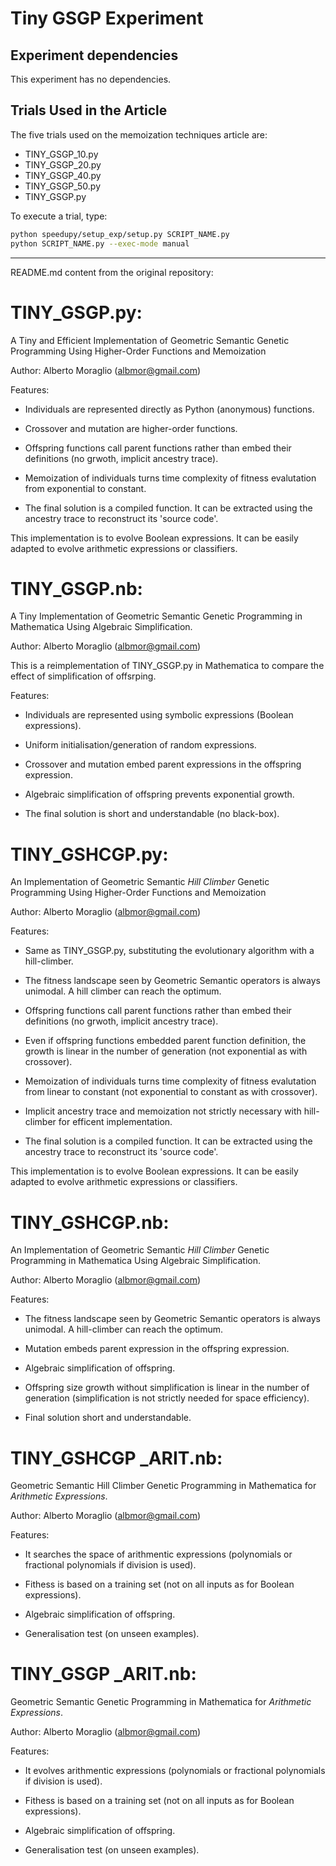 # Tiny GSGP Experiment

## Experiment dependencies
This experiment has no dependencies.

## Trials Used in the Article
The five trials used on the memoization techniques article are:

- TINY_GSGP_10.py
- TINY_GSGP_20.py
- TINY_GSGP_40.py
- TINY_GSGP_50.py
- TINY_GSGP.py

To execute a trial, type:

```bash
python speedupy/setup_exp/setup.py SCRIPT_NAME.py
python SCRIPT_NAME.py --exec-mode manual
```

---
README.md content from the original repository:


TINY_GSGP.py: 
=============

A Tiny and Efficient Implementation of Geometric Semantic Genetic Programming Using Higher-Order Functions and Memoization

Author: Alberto Moraglio (albmor@gmail.com) 

Features:

- Individuals are represented directly as Python (anonymous) functions.

- Crossover and mutation are higher-order functions.

- Offspring functions call parent functions rather than embed their definitions (no grwoth, implicit ancestry trace).

- Memoization of individuals turns time complexity of fitness evalutation from exponential to constant.

- The final solution is a compiled function. It can be extracted using the ancestry trace to reconstruct its 'source code'. 

This implementation is to evolve Boolean expressions. It can be easily adapted to evolve arithmetic expressions or classifiers.

TINY_GSGP.nb: 
=============

A Tiny Implementation of Geometric Semantic Genetic Programming in Mathematica Using Algebraic Simplification.

Author: Alberto Moraglio (albmor@gmail.com)

This is a reimplementation of TINY_GSGP.py in Mathematica to compare the effect of simplification of offsrping. 

Features:

- Individuals are represented using symbolic expressions (Boolean expressions).

- Uniform initialisation/generation of random expressions.

- Crossover and mutation embed parent expressions in the offspring expression.

- Algebraic simplification of offspring prevents exponential growth.

- The final solution is short and understandable (no black-box).

TINY_GSHCGP.py: 
===============

An Implementation of Geometric Semantic *Hill Climber* Genetic Programming Using Higher-Order Functions and Memoization

Author: Alberto Moraglio (albmor@gmail.com)

Features:

- Same as TINY_GSGP.py, substituting the evolutionary algorithm with a hill-climber.

- The fitness landscape seen by Geometric Semantic operators is always unimodal. A hill climber can reach the optimum.

- Offspring functions call parent functions rather than embed their definitions (no grwoth, implicit ancestry trace).

- Even if offspring functions embedded parent function definition, the growth is linear in the number of generation (not exponential as with crossover). 

- Memoization of individuals turns time complexity of fitness evalutation from linear to constant (not exponential to constant as with crossover).

- Implicit ancestry trace and memoization not strictly necessary with hill-climber for efficent implementation.

- The final solution is a compiled function. It can be extracted using the ancestry trace to reconstruct its 'source code'. 

This implementation is to evolve Boolean expressions. It can be easily adapted to evolve arithmetic expressions or classifiers.

TINY_GSHCGP.nb:
===============

An Implementation of Geometric Semantic *Hill Climber* Genetic Programming in Mathematica Using Algebraic Simplification.

Author: Alberto Moraglio (albmor@gmail.com)

Features:

- The fitness landscape seen by Geometric Semantic operators is always unimodal. A hill-climber can reach the optimum.

- Mutation embeds parent expression in the offspring expression.

- Algebraic simplification of offspring.

- Offspring size growth without simplification is linear in the number of generation (simplification is not strictly needed for space efficiency).

- Final solution short and understandable.

TINY_GSHCGP _ARIT.nb: 
=====================

Geometric Semantic Hill Climber Genetic Programming in Mathematica for *Arithmetic Expressions*.

Author: Alberto Moraglio (albmor@gmail.com)

Features:

- It searches the space of arithmentic expressions (polynomials or fractional polynomials if division is used).

- Fithess is based on a training set (not on all inputs as for Boolean expressions). 

- Algebraic simplification of offspring.

- Generalisation test (on unseen examples).

TINY_GSGP _ARIT.nb: 
===================

Geometric Semantic Genetic Programming in Mathematica for *Arithmetic Expressions*.

Author: Alberto Moraglio (albmor@gmail.com)

Features:

- It evolves arithmentic expressions (polynomials or fractional polynomials if division is used).

- Fithess is based on a training set (not on all inputs as for Boolean expressions).

- Algebraic simplification of offspring.

- Generalisation test (on unseen examples).
 

